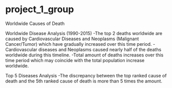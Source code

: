 # project_1_group
Worldwide Causes of Death

Worldwide Disease Analysis (1990-2015)
-The top 2 deaths worldwide are caused by Cardiovascular Diseases and Neoplasms (Malignant Cancer/Tumor) which have gradually increased over this time period.
-Cardiovascular diseases and Neoplasms caused nearly half of the deaths worldwide during this timeline.
-Total amount of deaths increases over this time period which may coincide with the total population increase worldwide.

Top 5 Diseases Analysis
-The discrepancy between the top ranked cause of death and the 5th ranked cause of death is more than 5 times the amount.